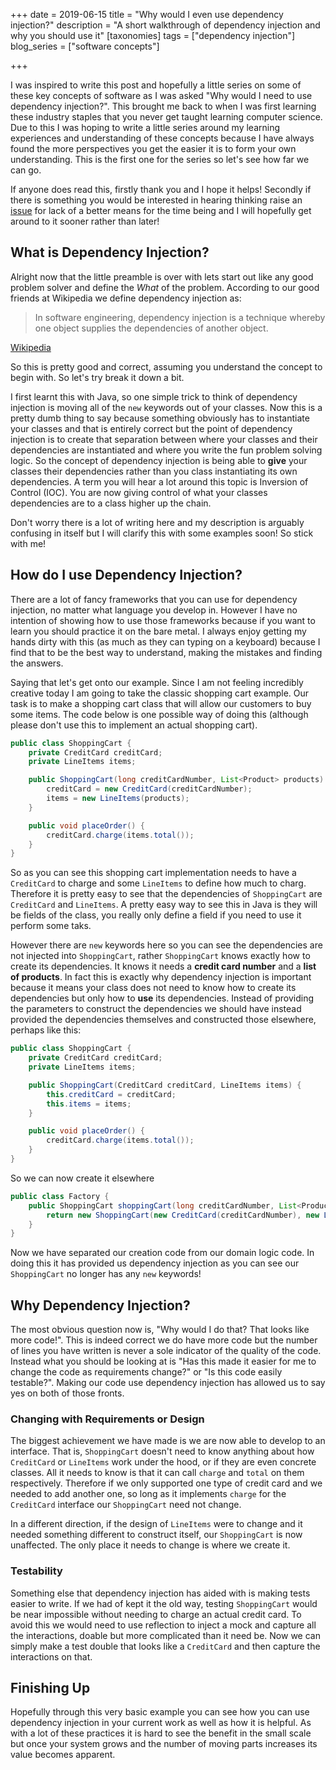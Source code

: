 +++
date = 2019-06-15
title = "Why would I even use dependency injection?"
description = "A short walkthrough of dependency injection and why you should use it"
[taxonomies]
tags = ["dependency injection"]
blog_series = ["software concepts"]

+++

I was inspired to write this post and hopefully a little series on some of these key concepts of
software as I was asked "Why would I need to use dependency injection?". This brought me back to
when I was first learning these industry staples that you never get taught learning computer
science. Due to this I was hoping to write a little series around my learning experiences and
understanding of these concepts because I have always found the more perspectives you get the easier
it is to form your own understanding. This is the first one for the series so let's see how far we
can go.

If anyone does read this, firstly thank you and I hope it helps! Secondly if there is something you
would be interested in hearing thinking raise an
[issue](https://github.com/maccoda/maccoda.github.io/issues) for lack of a better means for the time
being and I will hopefully get around to it sooner rather than later!

## What is Dependency Injection?

Alright now that the little preamble is over with lets start out like any good problem solver and
define the *What* of the problem. According to our good friends at Wikipedia we define dependency
injection as:

> In software engineering, dependency injection is a technique whereby one object supplies the
> dependencies of another object.

[Wikipedia](https://en.wikipedia.org/wiki/Dependency_injection)

So this is pretty good and correct, assuming you understand the concept to begin with. So let's try
break it down a bit.

I first learnt this with Java, so one simple trick to think of dependency injection is moving all of
the `new` keywords out of your classes. Now this is a pretty dumb thing to say because something
obviously has to instantiate your classes and that is entirely correct but the point of dependency
injection is to create that separation between where your classes and their dependencies are
instantiated and where you write the fun problem solving logic. So the concept of dependency
injection is being able to **give** your classes their dependencies rather than you class
instantiating its own dependencies. A term you will hear a lot around this topic is Inversion of
Control (IOC). You are now giving control of what your classes dependencies are to a class higher up
the chain.

Don't worry there is a lot of writing here and my description is arguably confusing in itself but I
will clarify this with some examples soon! So stick with me!

## How do I use Dependency Injection?

There are a lot of fancy frameworks that you can use for dependency injection, no matter what
language you develop in. However I have no intention of showing how to use those frameworks because
if you want to learn you should practice it on the bare metal. I always enjoy getting my hands dirty
with this (as much as they can typing on a keyboard) because I find that to be the best way to
understand, making the mistakes and finding the answers.

Saying that let's get onto our example. Since I am not feeling incredibly creative today I am going
to take the classic shopping cart example. Our task is to make a shopping cart class that will allow
our customers to buy some items. The code below is one possible way of doing this (although please
don't use this to implement an actual shopping cart).


```java
public class ShoppingCart {
    private CreditCard creditCard;
    private LineItems items;

    public ShoppingCart(long creditCardNumber, List<Product> products) {
        creditCard = new CreditCard(creditCardNumber);
        items = new LineItems(products);
    }

    public void placeOrder() {
        creditCard.charge(items.total());
    }
}

```

So as you can see this shopping cart implementation needs to have a `CreditCard` to charge and some
`LineItems` to define how much to charg. Therefore it is pretty easy to see that the dependencies of
`ShoppingCart` are `CreditCard` and `LineItems`. A pretty easy way to see this in Java is they will
be fields of the class, you really only define a field if you need to use it perform some taks.

However there are `new` keywords here so you can see the dependencies are not injected into
`ShoppingCart`, rather `ShoppingCart` knows exactly how to create its dependencies. It knows it
needs a **credit card number** and a **list of products**. In fact this is exactly why dependency
injection is important because it means your class does not need to know how to create its
dependencies but only how to **use** its dependencies. Instead of providing the parameters to
construct the dependencies we should have instead provided the dependencies themselves and
constructed those elsewhere, perhaps like this:

```java
public class ShoppingCart {
    private CreditCard creditCard;
    private LineItems items;

    public ShoppingCart(CreditCard creditCard, LineItems items) {
        this.creditCard = creditCard;
        this.items = items;
    }

    public void placeOrder() {
        creditCard.charge(items.total());
    }
}
```

So we can now create it elsewhere

```java
public class Factory {
    public ShoppingCart shoppingCart(long creditCardNumber, List<Product> products) {
        return new ShoppingCart(new CreditCard(creditCardNumber), new LineItems(products));
    }
}
```

Now we have separated our creation code from our domain logic code. In doing this it has provided us
dependency injection as you can see our `ShoppingCart` no longer has any `new` keywords!

## Why Dependency Injection?

The most obvious question now is, "Why would I do that? That looks like more code!". This is indeed
correct we do have more code but the number of lines you have written is never a sole indicator of
the quality of the code. Instead what you should be looking at is "Has this made it easier for me to
change the code as requirements change?" or "Is this code easily testable?". Making our code use
dependency injection has allowed us to say yes on both of those fronts.

### Changing with Requirements or Design

The biggest achievement we have made is we are now able to develop to an interface. That is,
`ShoppingCart` doesn't need to know anything about how `CreditCard` or `LineItems` work under the
hood, or if they are even concrete classes. All it needs to know is that it can call `charge` and
`total` on them respectively. Therefore if we only supported one type of credit card and we needed
to add another one, so long as it implements `charge` for the `CreditCard` interface our
`ShoppingCart` need not change.

In a different direction, if the design of `LineItems` were to change and it needed something
different to construct itself, our `ShoppingCart` is now unaffected. The only place it needs to
change is where we create it.

### Testability

Something else that dependency injection has aided with is making tests easier to write. If we had
of kept it the old way, testing `ShoppingCart` would be near impossible without needing to charge an
actual credit card. To avoid this we would need to use reflection to inject a mock and capture all
the interactions, doable but more complicated than it need be. Now we can simply make a test double
that looks like a `CreditCard` and then capture the interactions on that.

## Finishing Up

Hopefully through this very basic example you can see how you can use dependency injection in your
current work as well as how it is helpful. As with a lot of these practices it is hard to see the
benefit in the small scale but once your system grows and the number of moving parts increases its
value becomes apparent.
